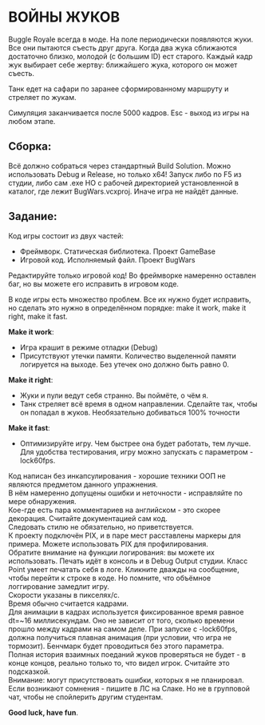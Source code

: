# ВОЙНЫ ЖУКОВ

Buggle Royale всегда в моде. На поле периодически появляются жуки. Все они пытаются съесть друг друга. Когда два жука сближаются достаточно близко, молодой (с большим ID) ест старого.
Каждый кадр жук выбирает себе жертву: ближайшего жука, которого он может съесть.

Танк едет на сафари по заранее сформированному маршруту и стреляет по жукам.

Симуляция заканчивается после 5000 кадров. Esc - выход из игры на любом этапе.

## Сборка:

Всё должно собраться через стандартный Build Solution. Можно использовать Debug и Release, но только x64!
Запуск либо по F5 из студии, либо сам .exe НО с рабочей директорией установленной в каталог, где лежит BugWars.vcxproj. Иначе игра не найдёт данные.

## Задание:

Код игры состоит из двух частей:
* Фреймворк. Статическая библиотека. Проект GameBase
* Игровой код. Исполняемый файл. Проект BugWars
	
Редактируйте только игровой код!
Во фреймворке намеренно оставлен баг, но вы можете его исправить в игровом коде.

В коде игры есть множество проблем. Все их нужно будет исправить, но сделать это нужно в определённом порядке: make it work, make it right, make it fast.

**Make it work**:

* Игра крашит в режиме отладки (Debug)
* Присутствуют утечки памяти. Количество выделенной памяти логируется на выходе. Без утечек оно должно быть равно 0.
	
**Make it right**:

* Жуки и пули ведут себя странно. Вы поймёте, о чём я.
* Танк стреляет всё время в одном направлении. Сделайте так, чтобы он попадал в жуков. Необязательно добиваться 100% точности
	
**Make it fast**:

* Оптимизируйте игру. Чем быстрее она будет работать, тем лучше. Для удобства тестирования, игру можно запускать с параметром -lock60fps. 

	
Код написан без инкапсулирования - хорошие техники ООП не являются предметом данного упражнения.  
В нём намеренно допущены ошибки и неточности - исправляйте по мере обнаружения.  
Кое-где есть пара комментариев на английском - это скорее декорация. Считайте документацией сам код.  
Следовать стилю не обязательно, но приветствуется.  
К проекту подключён PIX, и в паре мест расставлены маркеры для примера. Можете использовать PIX для профилирования.  
Обратите внимание на функции логирования: вы можете их использовать. Печать идёт в консоль и в Debug Output студии. Класс Point умеет печатать себя в логе. Кликните дважды на сообщение, чтобы перейти к строке в коде. Но помните, что объёмное логгирование замедлит игру.  
Скорости указаны в пикселях/с.  
Время обычно считается кадрами.  
Для анимации в кадрах используется фиксированное время равное dt=~16 миллисекундам. Оно не зависит от того, сколько времени прошло между кадрами на самом деле. При запуске с -lock60fps, должна получиться плавная анимация (при условии, что игра не тормозит). Бенчмарк будет проводиться без этого параметра.  
Полная история взаимных поеданий жуков проверяться не будет - в конце концов, реально только то, что видел игрок. Считайте это подсказкой.  
Внимание: могут присутствовать ошибки, которых я не планировал. Если возникают сомнения - пишите в ЛС на Слаке. Но не в групповой чат, чтобы не спойлерить другим студентам.  
  
**Good luck, have fun**.
